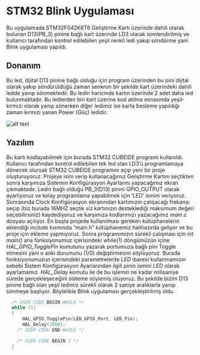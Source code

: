 # STM32 Blink Uygulaması
Bu uygulamada STM32F042K6T6 Geliştirme Kartı üzerinde dahili olarak bulunan D13(PB_3) pinine bağlı kart üzerinde LD3 olarak isimlendirilmiş ve kullanıcı tarafından kontrol edilebilen yeşil renkli ledi yakıp söndürme yani Blink uygulaması yapıldı. 
## Donanım
Bu led, dijital D13 pinine bağlı olduğu için program üzerinden bu pini dijital olarak yakıp söndürüldüğü zaman senkron bir şekilde kart üzerindeki dahili ledde yanıp sönmektedir. Bu ledin haricinde kartın üzerinde 2 adet daha led bulunmaktadır. Bu ledlerden biri kart üzerine kod atılma esnasında yeşil-kırmızı olarak yanıp sönerken diğer ledimiz ise karta besleme yapıldığı zaman kırmızı yanan Power (Güç) ledidir.

![alt text](https://github.com/RuchanKURT/STM32-Blink-Uygulamasi/blob/main/nucleo_f042k6Pinout.jpeg)
## Yazılım
Bu kartı kodlayabilmek için burada STM32 CUBEIDE programı kullanıldı. Kullanıcı tarafından kontrol edilebilen tek led olan LD3’ü programlamaya dönecek olursak STM32 CUBEIDE programını açıp yeni bir proje oluşturuyoruz. Projeye isim verip kullanacağımız Geliştirme Kartını seçtikten sonra karşımıza Sistemin Konfigürasyon Ayarlarını yapacağımız ekran çıkmaktadır. Ledin bağlı olduğu PB_3(D13) pinini GPIO_OUTPUT olarak ayarlıyoruz ve kolay programlama yapabilmek için ‘LED’ ismini veriyoruz. Sonrasında Clock Konfigürasyon ekranından kartımızın çalışacağı frekansı seçip (biz burada 16MHZ seçtik siz kartınızın desteklediği maksimum değeri seçebilirsiniz) kaydediyoruz ve karşımıza kodlarımızı yazacağımız *main.c* dosyası açılıyor. En başta projede kullanılması gereken kütüphanelerin eklendiği *include* kısmında “main.h” kütüphanemiz halihazırda geliyor ve bu proje için ekleme yapmıyoruz. Sonra programımızın sürekli çalışması için *int main()* ana fonksiyonumuz içerisindeki while(1) döngümüzün içine *HAL_GPIO_TogglePin* komutunu yazarak portumuza bağlı pini Toggle etmesini yani o anki durumunu (1/0) değiştirmesini söylüyoruz. Burada fonksiyonumuzun içerisindeki parametrelerde *LED* ibaresi kullanmamızın sebebi Sistem Konfigürasyon Ayarlarından ilgili pinin ismini *LED* olarak ayarlamamız. *HAL_Delay* komutu ile de bu işlemin ne kadar milisaniye sürede gerçekleşeceğini sisteme söylemiş oluyoruz. Bu şekilde bizim D13 pinine bağlı olan yeşil ledimiz sürekli olarak 2 saniye aralıklarla yanıp sönmeye başlıyor. Böylelikle Blink uygulaması gerçekleştirilmiş oldu.
```C
  /* USER CODE BEGIN WHILE */
  while (1)
  {
	  HAL_GPIO_TogglePin(LED_GPIO_Port, LED_Pin);
	  HAL_Delay(2000);
    /* USER CODE END WHILE */

    /* USER CODE BEGIN 3 */
  }
  ```
